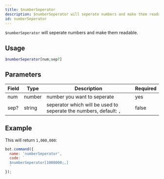 ```yaml
---
title: $numberSeperator 
description: $numberSeperator will seperate numbers and make them readable.
id: numberSeperator
---
```


`$numberSeperator` will seperate numbers and make them readable.

## Usage

```php
$numberSeperator[num;sep?]
```

## Parameters 


| Field | Type   | Description                                                        | Required |
| ----- | ------ | ------------------------------------------------------------------ | -------- |
| num   | number | number you want to seperate                                        | yes      |
| sep?  | string | seperator which will be used to seperate the numbers, default: `,` | false       |


## Example

This will return `1,000,000`:

```javascript
bot.command({
  name: 'numberSeperator',
  code: `
  $numberSeperator[1000000;,]
  `
});
```
